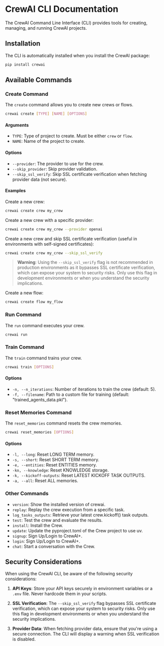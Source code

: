 # CrewAI CLI Documentation

The CrewAI Command Line Interface (CLI) provides tools for creating, managing, and running CrewAI projects.

## Installation

The CLI is automatically installed when you install the CrewAI package:

```bash
pip install crewai
```

## Available Commands

### Create Command

The `create` command allows you to create new crews or flows.

```bash
crewai create [TYPE] [NAME] [OPTIONS]
```

#### Arguments

- `TYPE`: Type of project to create. Must be either `crew` or `flow`.
- `NAME`: Name of the project to create.

#### Options

- `--provider`: The provider to use for the crew.
- `--skip_provider`: Skip provider validation.
- `--skip_ssl_verify`: Skip SSL certificate verification when fetching provider data (not secure).

#### Examples

Create a new crew:

```bash
crewai create crew my_crew
```

Create a new crew with a specific provider:

```bash
crewai create crew my_crew --provider openai
```

Create a new crew and skip SSL certificate verification (useful in environments with self-signed certificates):

```bash
crewai create crew my_crew --skip_ssl_verify
```

> **Warning**: Using the `--skip_ssl_verify` flag is not recommended in production environments as it bypasses SSL certificate verification, which can expose your system to security risks. Only use this flag in development environments or when you understand the security implications.

Create a new flow:

```bash
crewai create flow my_flow
```

### Run Command

The `run` command executes your crew.

```bash
crewai run
```

### Train Command

The `train` command trains your crew.

```bash
crewai train [OPTIONS]
```

#### Options

- `-n, --n_iterations`: Number of iterations to train the crew (default: 5).
- `-f, --filename`: Path to a custom file for training (default: "trained_agents_data.pkl").

### Reset Memories Command

The `reset_memories` command resets the crew memories.

```bash
crewai reset_memories [OPTIONS]
```

#### Options

- `-l, --long`: Reset LONG TERM memory.
- `-s, --short`: Reset SHORT TERM memory.
- `-e, --entities`: Reset ENTITIES memory.
- `-kn, --knowledge`: Reset KNOWLEDGE storage.
- `-k, --kickoff-outputs`: Reset LATEST KICKOFF TASK OUTPUTS.
- `-a, --all`: Reset ALL memories.

### Other Commands

- `version`: Show the installed version of crewai.
- `replay`: Replay the crew execution from a specific task.
- `log_tasks_outputs`: Retrieve your latest crew.kickoff() task outputs.
- `test`: Test the crew and evaluate the results.
- `install`: Install the Crew.
- `update`: Update the pyproject.toml of the Crew project to use uv.
- `signup`: Sign Up/Login to CrewAI+.
- `login`: Sign Up/Login to CrewAI+.
- `chat`: Start a conversation with the Crew.

## Security Considerations

When using the CrewAI CLI, be aware of the following security considerations:

1. **API Keys**: Store your API keys securely in environment variables or a `.env` file. Never hardcode them in your scripts.

2. **SSL Verification**: The `--skip_ssl_verify` flag bypasses SSL certificate verification, which can expose your system to security risks. Only use this flag in development environments or when you understand the security implications.

3. **Provider Data**: When fetching provider data, ensure that you're using a secure connection. The CLI will display a warning when SSL verification is disabled.
